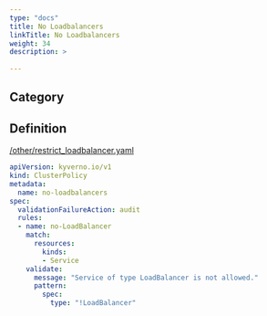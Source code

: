 ```yaml
---
type: "docs"
title: No Loadbalancers
linkTitle: No Loadbalancers
weight: 34
description: >
    
---
```


## Category


## Definition
[/other/restrict_loadbalancer.yaml](https://github.com/kyverno/policies/raw/main//other/restrict_loadbalancer.yaml)

```yaml
apiVersion: kyverno.io/v1
kind: ClusterPolicy
metadata:
  name: no-loadbalancers
spec:
  validationFailureAction: audit
  rules:
  - name: no-LoadBalancer
    match:
      resources:
        kinds:
        - Service
    validate:
      message: "Service of type LoadBalancer is not allowed."
      pattern:
        spec:
          type: "!LoadBalancer"
```
